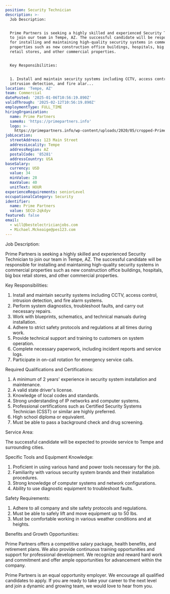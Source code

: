 ```yaml
---
position: Security Technician
description: >-
  Job Description:


  Prime Partners is seeking a highly skilled and experienced Security Technician
  to join our team in Tempe, AZ. The successful candidate will be responsible
  for installing and maintaining high-quality security systems in commercial
  properties such as new construction office buildings, hospitals, big box
  retail stores, and other commercial properties.


  Key Responsibilities:


  1. Install and maintain security systems including CCTV, access control,
  intrusion detection, and fire alar...
location: 'Tempe, AZ'
team: Commercial
datePosted: '2025-01-06T10:56:19.890Z'
validThrough: '2025-02-12T10:56:19.890Z'
employmentType: FULL_TIME
hiringOrganization:
  name: Prime Partners
  sameAs: 'https://primepartners.info'
  logo: >-
    https://primepartners.info/wp-content/uploads/2020/05/cropped-Prime-Partners-Logo-NO-BG-1-1.png
jobLocation:
  streetAddress: 123 Main Street
  addressLocality: Tempe
  addressRegion: AZ
  postalCode: '85281'
  addressCountry: USA
baseSalary:
  currency: USD
  value: 34
  minValue: 28
  maxValue: 40
  unitText: HOUR
experienceRequirements: seniorLevel
occupationalCategory: Security
identifier:
  name: Prime Partners
  value: SECU-2qkdyv
featured: false
email:
  - will@bestelectricianjobs.com
  - Michael.Mckeaige@pes123.com
---
```




Job Description:

Prime Partners is seeking a highly skilled and experienced Security Technician to join our team in Tempe, AZ. The successful candidate will be responsible for installing and maintaining high-quality security systems in commercial properties such as new construction office buildings, hospitals, big box retail stores, and other commercial properties.

Key Responsibilities:

1. Install and maintain security systems including CCTV, access control, intrusion detection, and fire alarm systems.
2. Perform system diagnostics, troubleshoot faults, and carry out necessary repairs.
3. Work with blueprints, schematics, and technical manuals during installation.
4. Adhere to strict safety protocols and regulations at all times during work.
5. Provide technical support and training to customers on system operation.
6. Complete necessary paperwork, including incident reports and service logs.
7. Participate in on-call rotation for emergency service calls.


Required Qualifications and Certifications:

1. A minimum of 2 years' experience in security system installation and maintenance.
2. A valid state driver's license.
3. Knowledge of local codes and standards.
4. Strong understanding of IP networks and computer systems.
5. Professional certifications such as Certified Security Systems Technician (CSST) or similar are highly preferred.
6. High school diploma or equivalent.
7. Must be able to pass a background check and drug screening.


Service Area:

The successful candidate will be expected to provide service to Tempe and surrounding cities.


Specific Tools and Equipment Knowledge:

1. Proficient in using various hand and power tools necessary for the job.
2. Familiarity with various security system brands and their installation procedures.
3. Strong knowledge of computer systems and network configurations.
4. Ability to use diagnostic equipment to troubleshoot faults.


Safety Requirements:

1. Adhere to all company and site safety protocols and regulations.
2. Must be able to safely lift and move equipment up to 50 lbs.
3. Must be comfortable working in various weather conditions and at heights.


Benefits and Growth Opportunities:

Prime Partners offers a competitive salary package, health benefits, and retirement plans. We also provide continuous training opportunities and support for professional development. We recognize and reward hard work and commitment and offer ample opportunities for advancement within the company.

Prime Partners is an equal opportunity employer. We encourage all qualified candidates to apply. If you are ready to take your career to the next level and join a dynamic and growing team, we would love to hear from you.
